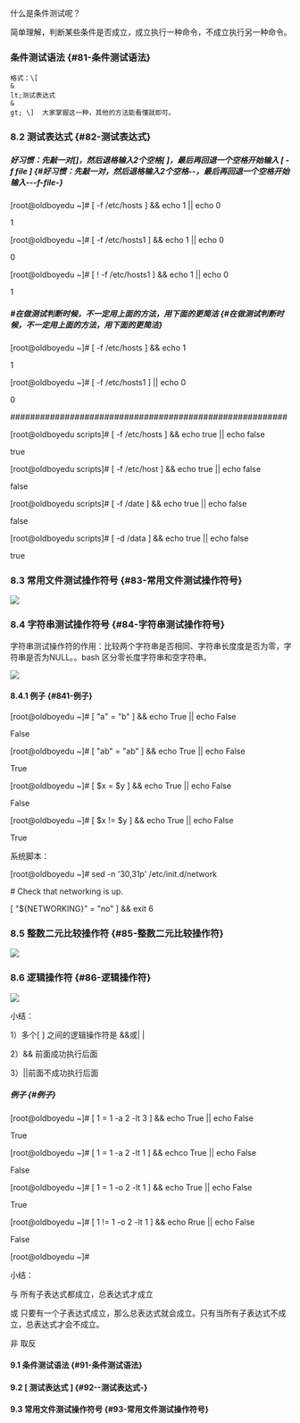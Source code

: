 什么是条件测试呢？

简单理解，判断某些条件是否成立，成立执行一种命令，不成立执行另一种命令。

### 条件测试语法 {#81-条件测试语法}

```
格式：\[ 
&
lt;测试表达式
&
gt; \]  大家掌握这一种，其他的方法能看懂就即可。
```

### 8.2 测试表达式 {#82-测试表达式}

##### 好习惯：先敲一对\[\]，然后退格输入2个空格\[ \]，最后再回退一个空格开始输入 \[ -f file \] {#好习惯：先敲一对，然后退格输入2个空格--，最后再回退一个空格开始输入---f-file-}

\[root@oldboyedu ~\]\# \[ -f /etc/hosts \] && echo 1 \|\| echo 0

1

\[root@oldboyedu ~\]\# \[ -f /etc/hosts1 \] && echo 1 \|\| echo 0

0

\[root@oldboyedu ~\]\# \[ ! -f /etc/hosts1 \] && echo 1 \|\| echo 0

1

##### \#在做测试判断时候，不一定用上面的方法，用下面的更简洁 {#在做测试判断时候，不一定用上面的方法，用下面的更简洁}

\[root@oldboyedu ~\]\# \[ -f /etc/hosts \] && echo 1

1

\[root@oldboyedu ~\]\# \[ -f /etc/hosts1 \] \|\| echo 0

0

\#\#\#\#\#\#\#\#\#\#\#\#\#\#\#\#\#\#\#\#\#\#\#\#\#\#\#\#\#\#\#\#\#\#\#\#\#\#\#\#\#\#\#\#\#\#\#\#\#\#\#\#\#\#\#\#

\[root@oldboyedu scripts\]\# \[ -f /etc/hosts \] && echo true \|\| echo false

true

\[root@oldboyedu scripts\]\# \[ -f /etc/host \] && echo true \|\| echo false

false

\[root@oldboyedu scripts\]\# \[ -f /date \] && echo true \|\| echo false

false

\[root@oldboyedu scripts\]\# \[ -d /data \] && echo true \|\| echo false

true

### 8.3 常用文件测试操作符号 {#83-常用文件测试操作符号}

![](https://www.luffycity.com/linux-book/assets/tab22-13.png)

### 8.4 字符串测试操作符号 {#84-字符串测试操作符号}

字符串测试操作符的作用：比较两个字符串是否相同、字符串长度度是否为零，字符串是否为NULL。。bash 区分零长度字符串和空字符串。

![](https://www.luffycity.com/linux-book/assets/tab22-14.png)

#### 8.4.1 例子 {#841-例子}

\[root@oldboyedu ~\]\# \[ "a" = "b" \] && echo True \|\| echo False

False

\[root@oldboyedu ~\]\# \[ "ab" = "ab" \] && echo True \|\| echo False

True

\[root@oldboyedu ~\]\# \[ $x = $y \] && echo True \|\| echo False

False

\[root@oldboyedu ~\]\# \[ $x != $y \] && echo True \|\| echo False

True

系统脚本：

\[root@oldboyedu ~\]\# sed -n '30,31p' /etc/init.d/network

\# Check that networking is up.

\[ "${NETWORKING}" = "no" \] && exit 6

### 8.5 整数二元比较操作符 {#85-整数二元比较操作符}

![](https://www.luffycity.com/linux-book/assets/tab22-15.png)

### 8.6 逻辑操作符 {#86-逻辑操作符}

![](https://www.luffycity.com/linux-book/assets/tab22-16.png)

小结：

1）多个\[ \] 之间的逻辑操作符是 &&或\| \|

2）&& 前面成功执行后面

3）\|\|前面不成功执行后面

##### 例子 {#例子}

\[root@oldboyedu ~\]\# \[ 1 = 1 -a 2 -lt 3 \] && echo True \|\| echo False

True

\[root@oldboyedu ~\]\# \[ 1 = 1 -a 2 -lt 1 \] && echco True \|\| echo False

False

\[root@oldboyedu ~\]\# \[ 1 = 1 -o 2 -lt 1 \] && echo True \|\| echo False

True

\[root@oldboyedu ~\]\# \[ 1 != 1 -o 2 -lt 1 \] && echo Rrue \|\| echo False

False

\[root@oldboyedu ~\]\#

小结：

与 所有子表达式都成立，总表达式才成立

或 只要有一个子表达式成立，那么总表达式就会成立。只有当所有子表达式不成立，总表达式才会不成立。

非 取反



#### 9.1 条件测试语法 {#91-条件测试语法}

#### 9.2 \[ 测试表达式 \] {#92--测试表达式-}

#### 9.3 常用文件测试操作符号 {#93-常用文件测试操作符号}



